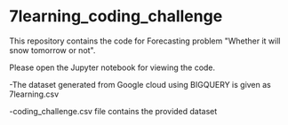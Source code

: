 # 7learning_coding_challenge
This repository contains the code for Forecasting problem "Whether it will snow tomorrow or not". 

Please open the Jupyter notebook for viewing the code. 

-The dataset generated from Google cloud using BIGQUERY is given as 7learning.csv

-coding_challenge.csv file contains the provided dataset
